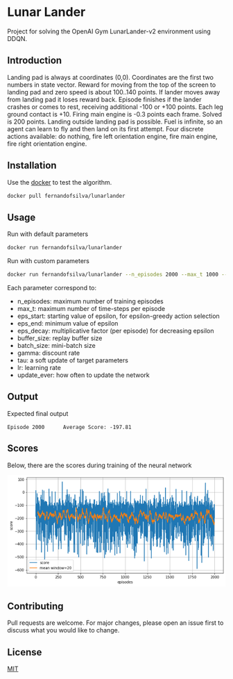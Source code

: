 # Lunar Lander
Project for solving the OpenAI Gym LunarLander-v2 environment using DDQN.

## Introduction

Landing pad is always at coordinates (0,0). Coordinates are the first two numbers in state vector. Reward for moving from the top of the screen to landing pad and zero speed is about 100..140 points. If lander moves away from landing pad it loses reward back. Episode finishes if the lander crashes or comes to rest, receiving additional -100 or +100 points. Each leg ground contact is +10. Firing main engine is -0.3 points each frame. Solved is 200 points. Landing outside landing pad is possible. Fuel is infinite, so an agent can learn to fly and then land on its first attempt. Four discrete actions available: do nothing, fire left orientation engine, fire main engine, fire right orientation engine.

## Installation

Use the [docker](https://www.docker.com) to test the algorithm.

```bash
docker pull fernandofsilva/lunarlander
```


## Usage

Run with default parameters

```bash
docker run fernandofsilva/lunarlander
```

Run with custom parameters

```bash
docker run fernandofsilva/lunarlander --n_episodes 2000 --max_t 1000 --eps_start 1.0 --eps_end 0.01 --eps_decay 0.995 --buffer_size 100000 --batch_size 64 --gamma 0.99 --tau 0.001 --lr 0.0005 --update_every 4 
```

Each parameter correspond to:

- n_episodes: maximum number of training episodes
- max_t: maximum number of time-steps per episode
- eps_start: starting value of epsilon, for epsilon-greedy action selection
- eps_end: minimum value of epsilon
- eps_decay: multiplicative factor (per episode) for decreasing epsilon
- buffer_size: replay buffer size
- batch_size: mini-batch size
- gamma: discount rate
- tau: a soft update of target parameters
- lr: learning rate
- update_ever: how often to update the network


## Output

Expected final output

```
Episode 2000      Average Score: -197.81
```


## Scores

Below, there are the scores during training of the neural network

![](images/scores.png)


## Contributing
Pull requests are welcome. For major changes, please open an issue first to discuss what you would like to change.


## License
[MIT](https://choosealicense.com/licenses/mit/)